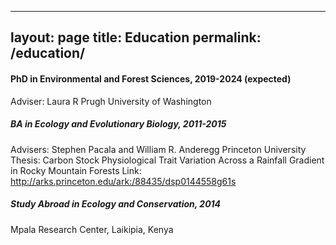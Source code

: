 
---
layout: page
title: Education
permalink: /education/
---


#### PhD in Environmental and Forest Sciences, 2019-2024 (expected)
Adviser: Laura R Prugh
University of Washington

##### BA in Ecology and Evolutionary Biology, 2011-2015
Advisers: Stephen Pacala and William R. Anderegg
Princeton University
Thesis: Carbon Stock Physiological Trait Variation Across a Rainfall Gradient in Rocky Mountain Forests 
Link: http://arks.princeton.edu/ark:/88435/dsp0144558g61s  

##### Study Abroad in Ecology and Conservation, 2014
Mpala Research Center, Laikipia, Kenya 